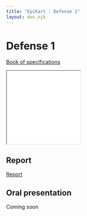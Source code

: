 ```yaml
---
title: "EpiKart : Defense 1"
layout: doc.njk
---
```


# Defense 1

[Book of specifications](../assets/EpiKart___Book_of_specifications%20Updated.pdf)

<iframe width="200"
  height="200" src="/test-pdf"> </iframe>

## Report

[Report](/assets/EpiKart___Defense_1.pdf)


## Oral presentation

Coming soon
